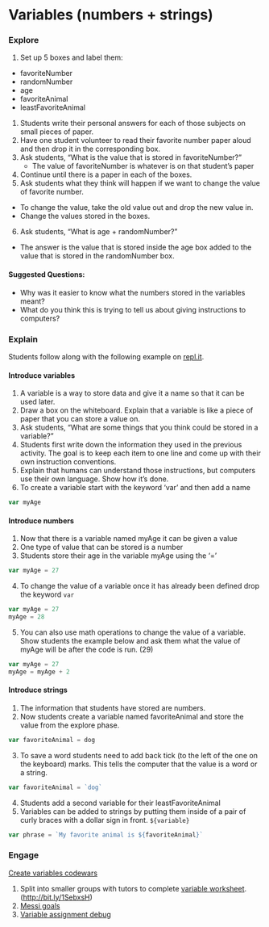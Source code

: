 # Variables (numbers + strings)

### Explore
1. Set up 5 boxes and label them:
  - favoriteNumber
  - randomNumber
  - age
  - favoriteAnimal
  - leastFavoriteAnimal
1. Students write their personal answers for each of those subjects on small pieces of paper.
2. Have one student volunteer to read their favorite number paper aloud and then drop it in the corresponding box.
3. Ask students, “What is the value that is stored in favoriteNumber?”
   - The value of favoriteNumber is whatever is on that student’s paper
4. Continue until there is a paper in each of the boxes.
5. Ask students what they think will happen if we want to change the value of favorite number.
 - To change the value, take the old value out and drop the new value in.
 - Change the values stored in the boxes.
6. Ask students, “What is age + randomNumber?”
 - The answer is the value that is stored inside the age box added to the value that is stored in the randomNumber box.


#### Suggested Questions:

- Why was it easier to know what the numbers stored in the variables meant?
- What do you think this is trying to tell us about giving instructions to computers?

### Explain
Students follow along with the following example on [repl.it](repl.it).

#### Introduce variables

1. A variable is a way to store data and give it a name so that it can be used later.
2. Draw a box on the whiteboard. Explain that a variable is like a piece of paper that you can store a value on.
3. Ask students, “What are some things that you think could be stored in a variable?”
4. Students first write down the information they used in the previous activity. The goal is to keep each item to one line and come up with their own instruction conventions.
5. Explain that humans can understand those instructions, but computers use their own language. Show how it’s done.
6. To create a variable start with the keyword ‘var’ and then add a name
```js
var myAge
```

#### Introduce numbers

1. Now that there is a variable named myAge it can be given a value
2. One type of value that can be stored is a number
3. Students store their age in the variable myAge using the ‘=’
```js
var myAge = 27
```
4. To change the value of a variable once it has already been defined drop the keyword `var`
```js
var myAge = 27
myAge = 28
```
5. You can also use math operations to change the value of a variable. Show students the example below and ask them what the value of myAge will be after the code is run. (29)
```js
var myAge = 27
myAge = myAge + 2
```

#### Introduce strings

1. The information that students have stored are numbers.
2. Now students create a variable named favoriteAnimal and store the value from the explore phase.
```js
var favoriteAnimal = dog
```
3. To save a word students need to add back tick (to the left of the one on the keyboard) marks. This tells the computer that the value is a word or a string.
```js
var favoriteAnimal = `dog`
```
4. Students add a second variable for their leastFavoriteAnimal
5. Variables can be added to strings by putting them inside of a pair of curly braces with a dollar sign in front. `${variable}`
```js
var phrase = `My favorite animal is ${favoriteAnimal}`
```

### Engage

[Create variables codewars](#todo:0)

1. Split into smaller groups with tutors to complete [variable worksheet](http://bit.ly/1SebxsH).  (http://bit.ly/1SebxsH)
2. [Messi goals](http://codewars.com/messigoals)
3. [Variable assignment debug](https://www.codewars.com/kata/5612e743cab69fec6d000077/train/javascript)
